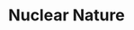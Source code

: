 ---
title:  "Nuclear Nature"
category: ['science']
excerpt: "Not all radioactive ecosystems are created equal."
description: "In the wake of the largest nuclear disaster in history,  questions arose concerning the longterm environmental effects of radiation. The questions outweigh the answers. In light of this, radiobiology is a constantly expanding field, and new discoveries are made every day in the locations affected by the disaster. Let’s look at some examples of the surprising and intriguing ways radioactivity impacts these diverse ecosystems."
header: 
    overlay_image: 
    teaser: assets/images/dalrymple.png
contributors:
    - name: Julia Dalrymple
      bio: "Julia is a rising senior majoring in Statistics and minoring in Biology and Environmental Studies. She is an avid hiker and loves exercising, modeling, and the outdoors."
embed:
    type: storymap
    id: 51e9c248712a3984e93db01032e08d98
    title: radiate
    url: https://uploads.knightlab.com/storymapjs/51e9c248712a3984e93db01032e08d98/radiate/index.html
---